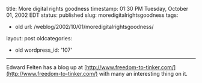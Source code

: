title: More digital rights goodness
timestamp: 01:30 PM Tuesday, October 01, 2002 EDT
status: published
slug: moredigitalrightsgoodness
tags:
- old
url: /weblog/2002/10/01/moredigitalrightsgoodness/

layout: post
oldcategories:
- old
wordpress_id: '107'

---

Edward Felten has a blog up at [http://www.freedom-to-tinker.com/](http://www.freedom-to-tinker.com/) with many an interesting thing on it.


